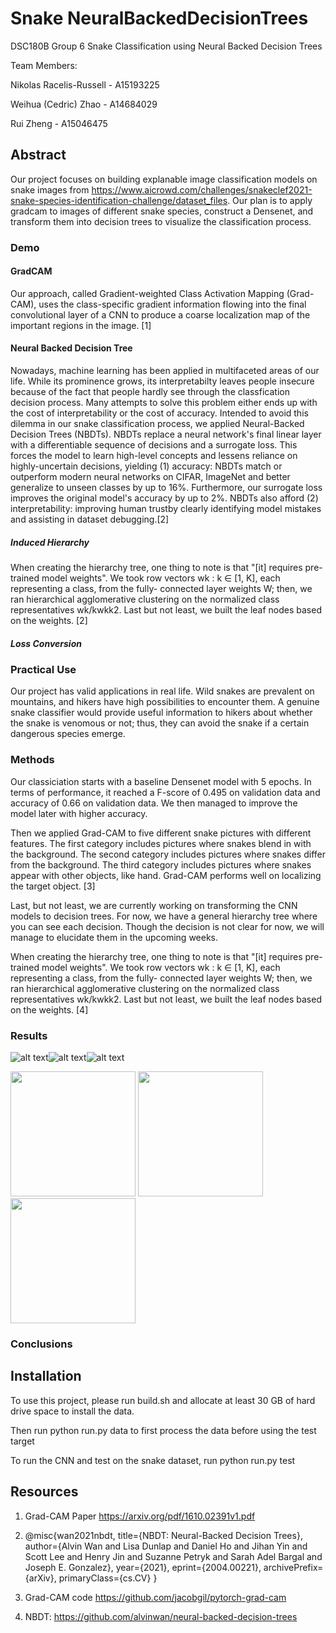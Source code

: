 # Snake NeuralBackedDecisionTrees
DSC180B Group 6 Snake Classification using Neural Backed Decision Trees

Team Members:

Nikolas Racelis-Russell - A15193225

Weihua (Cedric) Zhao - A14684029 

Rui Zheng - A15046475

## Abstract

Our project focuses on building explanable image classification models on snake images from https://www.aicrowd.com/challenges/snakeclef2021-snake-species-identification-challenge/dataset_files. Our plan is to apply gradcam to images of different snake species, construct a Densenet, and transform them into decision trees to visualize the classification process. 

### Demo

#### GradCAM

Our approach, called Gradient-weighted Class Activation Mapping (Grad-CAM), uses the class-specific gradient information flowing into the final convolutional layer of a CNN to produce a coarse localization map of the important regions in the image. [1]

#### Neural Backed Decision Tree

Nowadays, machine learning has been applied in multifaceted areas of our life. While its prominence grows, its interpretabilty leaves people insecure because of the fact that people hardly see through the classfication decision process. Many attempts to solve this problem either ends up with the cost of interpretability or the cost of accuracy. Intended to avoid this dilemma in our snake classification process, we applied Neural-Backed Decision Trees (NBDTs). NBDTs replace a neural network's final linear layer with a differentiable sequence of decisions and a surrogate loss. This forces the model to learn high-level concepts and lessens reliance on highly-uncertain decisions, yielding (1) accuracy: NBDTs match or outperform modern neural networks on CIFAR, ImageNet and better generalize to unseen classes by up to 16%. Furthermore, our surrogate loss improves the original model's accuracy by up to 2%. NBDTs also afford (2) interpretability: improving human trustby clearly identifying model mistakes and assisting in dataset debugging.[2] 

##### Induced Hierarchy

When creating the hierarchy tree, one thing to note is that "[it] requires pre-trained model weights". We took row vectors wk : k ∈ [1, K], each representing a class, from the fully- connected layer weights W; then, we ran hierarchical agglomerative clustering on the normalized class representatives wk/kwkk2. Last but not least, we built the leaf nodes based on the weights. [2]

##### Loss Conversion

### Practical Use

Our project has valid applications in real life. Wild snakes are prevalent on mountains, and hikers have high possibilities to encounter them. A genuine snake classifier would provide useful information to hikers about whether the snake is venomous or not; thus, they can avoid the snake if a certain dangerous species emerge.

### Methods
Our classiciation starts with a baseline Densenet model with 5 epochs. In terms of performance, it reached a F-score of 0.495 on validation data and accuracy of 0.66 on validation data. We then managed to improve the model later with higher accuracy.

Then we applied Grad-CAM to five different snake pictures with different features. The first category includes pictures where snakes blend in with the background. The second category includes pictures where snakes differ from the background. The third category includes pictures where snakes appear with other objects, like hand. Grad-CAM performs well on localizing the target object. [3]

Last, but not least, we are currently working on transforming the CNN models to decision trees. For now, we have a general hierarchy tree where you can see each decision. Though the decision is not clear for now, we will manage to elucidate them in the upcoming weeks.

When creating the hierarchy tree, one thing to note is that "[it] requires pre-trained model weights". We took row vectors wk : k ∈ [1, K], each representing a class, from the fully- connected layer weights W; then, we ran hierarchical agglomerative clustering on the normalized class representatives wk/kwkk2. Last but not least, we built the leaf nodes based on the weights. [4]
### Results

![alt text](https://github.com/nikolettuce/DSC180B_06_NeuralBackedDecisionTrees/blob/reputation/0a00cdd2b8.jpg)![alt text](https://github.com/nikolettuce/DSC180B_06_NeuralBackedDecisionTrees/blob/reputation/cam%201.jpg)![alt text](https://github.com/nikolettuce/DSC180B_06_NeuralBackedDecisionTrees/blob/reputation/cam_gb%201.jpg)

<img src="https://github.com/nikolettuce/DSC180B_06_NeuralBackedDecisionTrees/blob/reputation/0a00cdd2b8.jpg" width="200"/> <img src="https://github.com/nikolettuce/DSC180B_06_NeuralBackedDecisionTrees/blob/reputation/cam%201.jpg" width="200"/> <img src="https://github.com/nikolettuce/DSC180B_06_NeuralBackedDecisionTrees/blob/reputation/cam_gb%201.jpg" width="200">


### Conclusions

## Installation

To use this project, please run build.sh and allocate at least 30 GB of hard drive space to install the data.

Then run python run.py data to first process the data before using the test target

To run the CNN and test on the snake dataset, run python run.py test

## Resources

1. Grad-CAM Paper https://arxiv.org/pdf/1610.02391v1.pdf
2. @misc{wan2021nbdt, title={NBDT: Neural-Backed Decision Trees}, author={Alvin Wan and Lisa Dunlap and Daniel Ho and Jihan Yin and Scott Lee and Henry Jin and Suzanne Petryk and Sarah Adel Bargal and Joseph E. Gonzalez}, year={2021}, eprint={2004.00221}, archivePrefix= {arXiv}, primaryClass={cs.CV} }

3. Grad-CAM code  https://github.com/jacobgil/pytorch-grad-cam

4. NBDT: https://github.com/alvinwan/neural-backed-decision-trees


